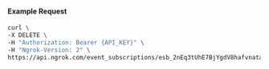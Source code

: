 <!-- Code generated for API Clients. DO NOT EDIT. -->

#### Example Request

```bash
curl \
-X DELETE \
-H "Authorization: Bearer {API_KEY}" \
-H "Ngrok-Version: 2" \
https://api.ngrok.com/event_subscriptions/esb_2nEq3tUhE7BjYgdV8hafvnatayd/sources/ip_policy_updated.v0
```
